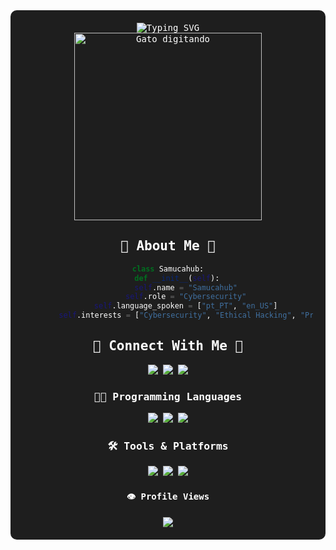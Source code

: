 <div align="center" style="background-color: #1e1e1e; color: #ffffff; padding: 20px; border-radius: 10px; font-family: 'Fira Code', monospace;">
  <!-- Welcome Message with Animation -->
  <div>
    <img src="https://readme-typing-svg.demolab.com?font=Fira+Code&weight=600&size=28&duration=4000&pause=1000&color=00FF00&center=true&vCenter=true&width=700&lines=%E2%AD%90+Welcome+to+Samucahub's+Terminal+%E2%AD%90;root%40Samucahub%3A%7E%23+whoami;%F0%9F%94%B0+Cybersecurity+%7C+Ethical+Hacker+%F0%9F%94%B0;%F0%9F%92%BB+Programmer+%7C+C+%7C+Python+%7C+C%23+%F0%9F%92%BB" alt="Typing SVG" />
  </div>
<img src="assets/cat-typing.gif" alt="Gato digitando" width="300">

  <h2>🌟 About Me 🌟</h2>
  
  ```python
  class Samucahub:
      def __init__(self):
          self.name = "Samucahub"
          self.role = "Cybersecurity"
          self.language_spoken = ["pt_PT", "en_US"]
          self.interests = ["Cybersecurity", "Ethical Hacking", "Programming"]
  ```

  <h2>💫 Connect With Me 💫</h2>
  <p>
    <a href="mailto:samu.plantaarvores@gmail.com">
      <img src="https://img.shields.io/badge/Gmail-D14836?style=for-the-badge&logo=gmail&logoColor=white"/>
    </a>
    <a href="https://x.com/CyberSamu_">
      <img src="https://img.shields.io/badge/X-000000?style=for-the-badge&logo=twitter&logoColor=white"/>
    </a>
    <a href="https://www.instagram.com/cybersamu_/">
      <img src="https://img.shields.io/badge/Instagram-E4405F?style=for-the-badge&logo=instagram&logoColor=white"/>
    </a>
  </p>
  
  <h3>👨‍💻 Programming Languages</h3>
<p>
  <img src="https://img.shields.io/badge/Python-3776AB?style=for-the-badge&logo=python&logoColor=white"/>
  <img src="https://img.shields.io/badge/C-00599C?style=for-the-badge&logo=c&logoColor=white"/>
  <img src="https://img.shields.io/badge/C%23-239120?style=for-the-badge&logo=c-sharp&logoColor=white"/>
</p>

  <h3>🛠 Tools & Platforms</h3>
  <p>
    <img src="https://img.shields.io/badge/Linux-FCC624?style=for-the-badge&logo=linux&logoColor=black"/>
    <img src="https://img.shields.io/badge/Kali_Linux-557C94?style=for-the-badge&logo=kali-linux&logoColor=white"/>
    <img src="https://img.shields.io/badge/Git-F05032?style=for-the-badge&logo=git&logoColor=white"/>
  </p>

  <h4>👁️ Profile Views</h4>
  <img src="https://profile-counter.glitch.me/Samucahub/count.svg"/>
</div>

